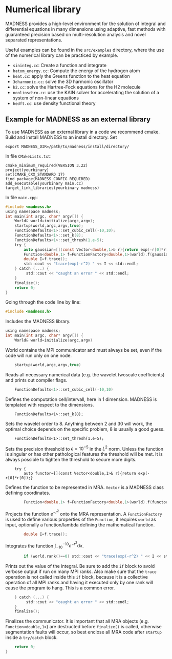 # Numerical library

MADNESS provides a high-level environment for the solution of integral and differential equations 
in many dimensions using adaptive, fast methods with guaranteed precision based on multi-resolution 
analysis and novel separated representations. 

Useful examples can be found in the `src/examples` directory, where the use of the numerical library can be 
practiced by example.
 * `sininteg.cc`: Create a function and integrate
 * `hatom_energy.cc`: Compute the energy of the hydrogen atom 
 * `heat.cc`: apply the Greens function to the heat equation
 * `3dharmonic.cc`: solve the 3D harmonic oscillator
 * `h2.cc`: solve the Hartree-Fock equations for the H2 molecule
 * `nonlinschro.cc`: use the KAIN solver for accelerating the solution of a system of non-linear equations
 * `hedft.cc`: use density functional theory 


## Example for MADNESS as an external library
To use MADNESS as an external library in a code we recommend cmake. Build and install MADNESS to 
an install directory. Set

`export MADNESS_DIR=/path/to/madness/install/directory/`


In file `CMakeLists.txt`:

````
cmake_minimum_required(VERSION 3.22)
project(yourbinary)
set(CMAKE_CXX_STANDARD 17)
find_package(MADNESS CONFIG REQUIRED)
add_executable(yourbinary main.cc)
target_link_libraries(yourbinary madness)
````

In file `main.cpp`:
````c
#include <madness.h>
using namespace madness;
int main(int argc, char* argv[]) {
    World& world=initialize(argc,argv);
    startup(world,argc,argv,true);
    FunctionDefaults<1>::set_cubic_cell(-10,10);
    FunctionDefaults<1>::set_k(8);
    FunctionDefaults<1>::set_thresh(1.e-5);
    try {
        auto gaussian=[](const Vector<double,1>& r){return exp(-r[0]*r[0]);};
        Function<double,1> f=FunctionFactory<double,1>(world).f(gaussian);
        double I=f.trace();
        std::cout << "trace(exp(-r^2) " << I << std::endl;
    } catch (...) {
         std::cout << "caught an error " << std::endl;
    } 
    finalize();
    return 0;
}
````

Going through the code line by line:

````c
#include <madness.h>
````

Includes the MADNESS library.

````c
using namespace madness;
int main(int argc, char* argv[]) {
    World& world=initialize(argc,argv)
````
 
World contains the MPI communicator and must always be set, even if the code will run only 
on one node.

````c
    startup(world,argc,argv,true)
````

Reads all necessary numerical data (e.g. the wavelet twoscale coefficients) and prints out
compiler flags.

````c
    FunctionDefaults<1>::set_cubic_cell(-10,10)
````

Defines the computation cell/intervall, here in 1 dimension. MADNESS is templated with respect
to the dimensions.

````
    FunctionDefaults<1>::set_k(8);
````

Sets the wavelet order to 8. Anything between 2 and 30 will work, the optimal choice depends 
on the specific problem, 8 is usually a good guess.

````
    FunctionDefaults<1>::set_thresh(1.e-5);
````

Sets the precision threshold to $\epsilon=10^{-5}$ in the $L^2$ norm.
Unless the function is singular or has other pathological features the threshold will be met. It is always 
possible to tighten the threshold to secure more digits.

````
    try {
        auto functor=[](const Vector<double,1>& r){return exp(-r[0]*r[0]);}
````

Defines the function to be represented in MRA. `Vector` is a MADNESS class defining coordinates.

````c
        Function<double,1> f=FunctionFactory<double,1>(world).f(functor);
````

Projects the function $e^{-r^2}$ onto the MRA representation. A `FunctionFactory` is used to 
define various properties of the `Function`, it requires `world` as input, optionally a function/lambda
defining the mathematical function. 

````c
        double I=f.trace();
````

Integrates the function $\int_{-10}^{-10} e^{-r^2}\mathrm dx$.

````c
        if (world.rank()==0) std::cout << "trace(exp(-r^2) " << I << std::endl;
````
 
Prints out the value of the integral. Be sure to add the `if` block to avoid verbose output if 
run on many MPI ranks. Also make sure that the `trace` operation is not called inside this
`if` block, because it is a collective operation of all MPI ranks and having it executed only
by one rank will cause the program to hang. This is a common error.

````c
    } catch (...) {
         std::cout << "caught an error " << std::endl;
    } 
    finalize();
````
 
Finalizes the communicator.
It is important that all MRA objects (e.g. `Function<double,1>`) are destructed before
`finalize()` is called, otherwise segmentation faults will occur,
so best enclose all MRA code after `startup` inside a `try/catch` block.

````c
    return 0;
}
````

